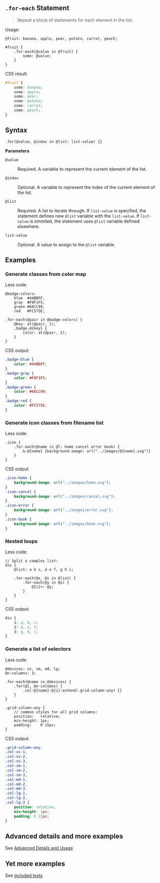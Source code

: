 
## `.for-each` Statement

>Repeat a block of statements for each element in the list.

Usage:
```less
@fruit: banana, apple, pear, potato, carrot, peach;

#fruit {
    .for-each(@value in @fruit) {
        some: @value;
    }
}
```
CSS result:
```css
#fruit {
    some: banana;
    some: apple;
    some: pear;
    some: potato;
    some: carrot;
    some: peach;
}
```


## Syntax
```less
.for(@value, @index in @list: list-value) {}
```

**Parameters** <dl></dl>
`@value` <dl><dd>
    Required. A variable to represent the current element of the list.
    </dd></dl>
`@index` <dl><dd>
    Optional. A variable to represent the index of the current element of the list.
    </dd></dl>
`@list` <dl><dd>
    Required. A list to iterate through.
    If `list-value` is specified, the statement defines new `@list` variable with the `list-value`.
    If `list-value` is ommited, the statement uses `@list` variable defined elsewhere.
    </dd></dl>
`list-value` <dl><dd>
    Optional. A value to assign to the `@list` variable.
    </dd></dl>


## Examples

### Generate classes from color map
Less code:
```less
@badge-colors:
    blue  #44BBFF,
    gray  #F0F1F5,
    green #66CC99,
    red   #FC575E;

.for-each(@pair in @badge-colors) {
    @key: at(@pair, 1);
    .badge-@{key} {
        color: at(@pair, 2);
    }
}
```
CSS output:
```css
.badge-blue {
    color: #44BBFF;
}
.badge-gray {
    color: #F0F1F5;
}
.badge-green {
    color: #66CC99;
}
.badge-red {
    color: #FC575E;
}
```

### Generate icon classes from filename list
Less code:
```less
.icon {
    .for-each(@name in @l: home cancel error book) {
        &-@{name} {background-image: url("../images/@{name}.svg")}
    }
}
```
CSS output:
```css
.icon-home {
    background-image: url("../images/home.svg");
}
.icon-cancel {
    background-image: url("../images/cancel.svg");
}
.icon-error {
    background-image: url("../images/error.svg");
}
.icon-book {
    background-image: url("../images/book.svg");
}
```

### Nested loops
Less code:
```less
// Split a complex list:
div {
    @list: a b c, d e f, g h i;

    .for-each(@x, @i in @list) {
        .for-each(@y in @x) {
            @{i}+: @y;
        }
    }
}
```
CSS output:
```css
div {
    1: a, b, c;
    2: d, e, f;
    3: g, h, i;
}
```

### Generate a list of selectors
Less code:
```less
@devices: xs, sm, md, lg;
@n-columns: 3;

.for-each(@name in @devices) {
    .for(@i, @n-columns) {
        .col-@{name}-@{i}:extend(.grid-column-any) {}
    }
}

.grid-column-any {
    // common styles for all grid columns:
    position:   relative;
    min-height: 1px;
    padding:    0 15px;
}
```
CSS output:
```css
.grid-column-any,
.col-xs-1,
.col-xs-2,
.col-xs-3,
.col-sm-1,
.col-sm-2,
.col-sm-3,
.col-md-1,
.col-md-2,
.col-md-3,
.col-lg-1,
.col-lg-2,
.col-lg-3 {
    position: relative;
    min-height: 1px;
    padding: 0 15px;
}
```

## Advanced details and more examples
See [Advanced Details and Usage](for-adv.md)

## Yet more examples
See [included tests](../test/less/for-each.less)